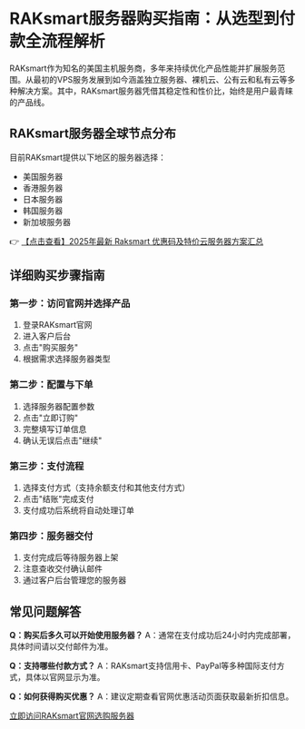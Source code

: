 # RAKsmart服务器购买指南：从选型到付款全流程解析

RAKsmart作为知名的美国主机服务商，多年来持续优化产品性能并扩展服务范围。从最初的VPS服务发展到如今涵盖独立服务器、裸机云、公有云和私有云等多种解决方案。其中，RAKsmart服务器凭借其稳定性和性价比，始终是用户最青睐的产品线。

## RAKsmart服务器全球节点分布

目前RAKsmart提供以下地区的服务器选择：
- 美国服务器
- 香港服务器
- 日本服务器
- 韩国服务器
- 新加坡服务器

👉 [【点击查看】2025年最新 Raksmart 优惠码及特价云服务器方案汇总](https://bit.ly/raksmart)

## 详细购买步骤指南

### 第一步：访问官网并选择产品
1. 登录RAKsmart官网
2. 进入客户后台
3. 点击"购买服务"
4. 根据需求选择服务器类型

### 第二步：配置与下单
1. 选择服务器配置参数
2. 点击"立即订购"
3. 完整填写订单信息
4. 确认无误后点击"继续"

### 第三步：支付流程
1. 选择支付方式（支持余额支付和其他支付方式）
2. 点击"结账"完成支付
3. 支付成功后系统将自动处理订单

### 第四步：服务器交付
1. 支付完成后等待服务器上架
2. 注意查收交付确认邮件
3. 通过客户后台管理您的服务器

## 常见问题解答

**Q：购买后多久可以开始使用服务器？**
A：通常在支付成功后24小时内完成部署，具体时间请以交付邮件为准。

**Q：支持哪些付款方式？**
A：RAKsmart支持信用卡、PayPal等多种国际支付方式，具体以官网显示为准。

**Q：如何获得购买优惠？**
A：建议定期查看官网优惠活动页面获取最新折扣信息。

[立即访问RAKsmart官网选购服务器](https://bit.ly/raksmart)